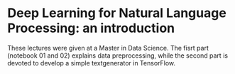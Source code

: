 # Deep Learning for Natural Language Processing: an introduction

These lectures were given at a Master in Data Science. The fisrt part (notebook 01 and 02) explains data preprocessing, while the second part is devoted to develop a simple textgenerator in TensorFlow.
